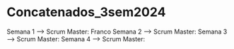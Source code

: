 # Concatenados_3sem2024

Semana 1 --> Scrum Master: Franco
Semana 2 --> Scrum Master: 
Semana 3 --> Scrum Master: 
Semana 4 --> Scrum Master: 
